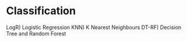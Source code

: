 # Classification
LogR) Logistic Regression KNN) K Nearest Neighbours DT-RF) Decision Tree and Random Forest 
